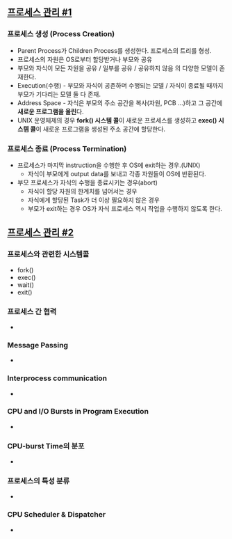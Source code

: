 ## [프로세스 관리 #1](https://core.ewha.ac.kr/publicview/C0101020140321144554159683?vmode=f)

### 프로세스 생성 (Process Creation)

- Parent Process가 Children Process를 생성한다. 프로세스의 트리를 형성.
- 프로세스의 자원은 OS로부터 할당받거나 부모와 공유
- 부모와 자식이 모든 자원을 공유 / 일부를 공유 / 공유하지 않음 의 다양한 모델이 존재한다.
- Execution(수행) - 부모와 자식이 공존하며 수행되는 모델 / 자식이 종료될 때까지 부모가 기다리는 모델 둘 다 존재.
- Address Space - 자식은 부모의 주소 공간을 복사(자원, PCB ...)하고 그 공간에 **새로운 프로그램을 올린**다.
- UNIX 운영체제의 경우 **fork() 시스템 콜**이 새로운 프로세스를 생성하고 **exec() 시스템 콜**이 새로운 프로그램을 생성된 주소 공간에 할당한다.

### 프로세스 종료 (Process Termination)

- 프로세스가 마지막 instruction을 수행한 후 OS에 exit하는 경우.(UNIX)
  - 자식이 부모에게 output data를 보내고 각종 자원들이 OS에 반환된다.
- 부모 프로세스가 자식의 수행을 종료시키는 경우(abort)
  - 자식이 할당 자원의 한계치를 넘어서는 경우
  - 자식에게 할당된 Task가 더 이상 필요하지 않은 경우
  - 부모가 exit하는 경우 OS가 자식 프로세스 역시 작업을 수행하지 않도록 한다.

## [프로세스 관리 #2](https://core.ewha.ac.kr/publicview/C0101020140325134428879622?vmode=f)

### 프로세스와 관련한 시스템콜

- fork()
- exec()
- wait()
- exit()

### 프로세스 간 협력

- 

### Message Passing

- 

### Interprocess communication

- 

### CPU and I/O Bursts in Program Execution

- 

### CPU-burst Time의 분포

- 

### 프로세스의 특성 분류

- 

### CPU Scheduler & Dispatcher

-